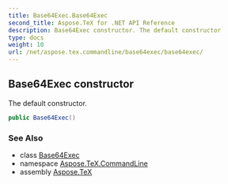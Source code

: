 ```yaml
---
title: Base64Exec.Base64Exec
second_title: Aspose.TeX for .NET API Reference
description: Base64Exec constructor. The default constructor
type: docs
weight: 10
url: /net/aspose.tex.commandline/base64exec/base64exec/
---
```

## Base64Exec constructor

The default constructor.

```csharp
public Base64Exec()
```

### See Also

* class [Base64Exec](../)
* namespace [Aspose.TeX.CommandLine](../../base64exec/)
* assembly [Aspose.TeX](../../../)


